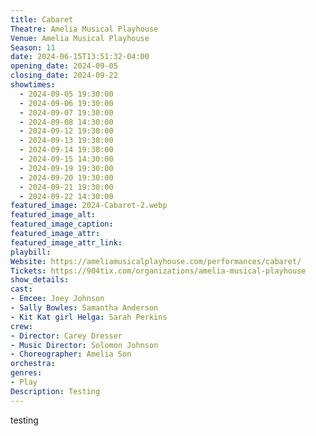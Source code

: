 ```yaml
---
title: Cabaret
Theatre: Amelia Musical Playhouse
Venue: Amelia Musical Playhouse
Season: 11
date: 2024-06-15T13:51:32-04:00
opening_date: 2024-09-05
closing_date: 2024-09-22
showtimes:
  - 2024-09-05 19:30:00
  - 2024-09-06 19:30:00
  - 2024-09-07 19:30:00
  - 2024-09-08 14:30:00
  - 2024-09-12 19:30:00
  - 2024-09-13 19:30:00
  - 2024-09-14 19:30:00
  - 2024-09-15 14:30:00
  - 2024-09-19 19:30:00
  - 2024-09-20 19:30:00
  - 2024-09-21 19:30:00
  - 2024-09-22 14:30:00
featured_image: 2024-Cabaret-2.webp
featured_image_alt: 
featured_image_caption: 
featured_image_attr: 
featured_image_attr_link: 
playbill:
Website: https://ameliamusicalplayhouse.com/performances/cabaret/
Tickets: https://904tix.com/organizations/amelia-musical-playhouse
show_details: 
cast:
- Emcee: Joey Johnson
- Sally Bowles: Samantha Anderson
- Kit Kat girl Helga: Sarah Perkins
crew:
- Director: Carey Dresser
- Music Director: Solomon Johnson
- Choreographer: Amelia Son
orchestra:
genres: 
- Play
Description: Testing
---
```

testing
